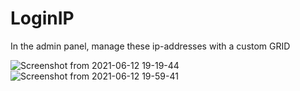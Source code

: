 # LoginIP
In the admin panel, manage these ip-addresses with a custom GRID

![Screenshot from 2021-06-12 19-19-44](https://user-images.githubusercontent.com/84433954/121779033-51659e80-cbb7-11eb-8c37-8447ef32791b.png)
![Screenshot from 2021-06-12 19-59-41](https://user-images.githubusercontent.com/84433954/121779344-c8e7fd80-cbb8-11eb-9cb0-2001cfd987d9.png)
